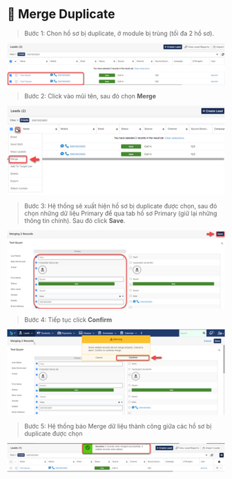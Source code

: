 # 🤲 Merge Duplicate

> Bước 1: Chon hồ sơ bị duplicate, ở module bị trùng (tối đa 2 hồ sơ).

![](../../.gitbook/assets/merger1.png)

> Bước 2: Click vào mũi tên, sau đó chọn **Merge**

![](<../../.gitbook/assets/2 (5).png>)

> Bước 3: Hệ thống sẽ xuất hiện hồ sơ bị duplicate được chọn, sau đó chọn những dữ liệu Primary để qua tab hồ sơ Primary (giữ lại những thông tin chính). Sau đó click **Save**.

![](<../../.gitbook/assets/3 (5).png>)

> Bước 4: Tiếp tục click **Confirm**

![](<../../.gitbook/assets/4 (3).png>)

> Bước 5: Hệ thống báo Merge dữ liệu thành công giữa các hồ sơ bị duplicate được chọn

![](<../../.gitbook/assets/5 (4).png>)
